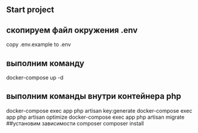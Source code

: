 ## Start project

## скопируем файл окружения .env 
copy .env.example to .env
## выполним команду
docker-compose up -d
## выполним команды внутри контейнера php
docker-compose exec app php artisan key:generate
docker-compose exec app php artisan optimize
docker-compose exec app php artisan migrate
##установим зависимости composer
composer install